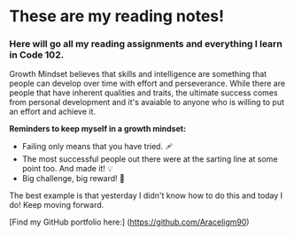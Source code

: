# These are my reading notes!

### Here will go all my reading assignments and everything I learn in Code 102. 

Growth Mindset believes that skills and intelligence are something that people can develop over time with effort and perseverance. While there are people that have inherent qualities and traits, the ultimate success comes from personal development and it's avaiable to anyone who is willing to put an effort and achieve it. 

**Reminders to keep myself in a growth mindset:** 

- Failing only means that you have tried. :adhesive_bandage:
- The most successful people out there were at the sarting line at some point too. And made it! :bulb:
- Big challenge, big reward! :muscle:

The best example is that yesterday I didn't know how to do this and today I do! Keep moving forward. 

[Find my GitHub portfolio here:] (https://github.com/Araceligm90)
